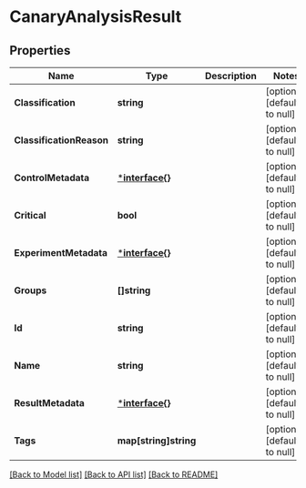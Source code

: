 # CanaryAnalysisResult

## Properties
Name | Type | Description | Notes
------------ | ------------- | ------------- | -------------
**Classification** | **string** |  | [optional] [default to null]
**ClassificationReason** | **string** |  | [optional] [default to null]
**ControlMetadata** | [***interface{}**](interface{}.md) |  | [optional] [default to null]
**Critical** | **bool** |  | [optional] [default to null]
**ExperimentMetadata** | [***interface{}**](interface{}.md) |  | [optional] [default to null]
**Groups** | **[]string** |  | [optional] [default to null]
**Id** | **string** |  | [optional] [default to null]
**Name** | **string** |  | [optional] [default to null]
**ResultMetadata** | [***interface{}**](interface{}.md) |  | [optional] [default to null]
**Tags** | **map[string]string** |  | [optional] [default to null]

[[Back to Model list]](../README.md#documentation-for-models) [[Back to API list]](../README.md#documentation-for-api-endpoints) [[Back to README]](../README.md)



